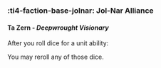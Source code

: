 ### :ti4-faction-base-jolnar: **Jol-Nar Alliance**

####  Ta Zern - _Deepwrought Visionary_

After you roll dice for a unit ability:

You may reroll any of those dice.
